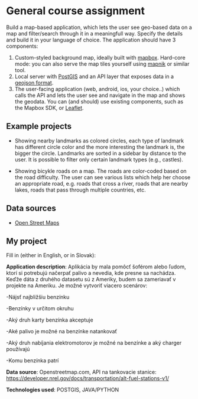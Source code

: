 # General course assignment

Build a map-based application, which lets the user see geo-based data on a map and filter/search through it in a meaningfull way. Specify the details and build it in your language of choice. The application should have 3 components:

1. Custom-styled background map, ideally built with [mapbox](http://mapbox.com). Hard-core mode: you can also serve the map tiles yourself using [mapnik](http://mapnik.org/) or similar tool.
2. Local server with [PostGIS](http://postgis.net/) and an API layer that exposes data in a [geojson format](http://geojson.org/).
3. The user-facing application (web, android, ios, your choice..) which calls the API and lets the user see and navigate in the map and shows the geodata. You can (and should) use existing components, such as the Mapbox SDK, or [Leaflet](http://leafletjs.com/).

## Example projects

- Showing nearby landmarks as colored circles, each type of landmark has different circle color and the more interesting the landmark is, the bigger the circle. Landmarks are sorted in a sidebar by distance to the user. It is possible to filter only certain landmark types (e.g., castles).

- Showing bicykle roads on a map. The roads are color-coded based on the road difficulty. The user can see various lists which help her choose an appropriate road, e.g. roads that cross a river, roads that are nearby lakes, roads that pass through multiple countries, etc.

## Data sources

- [Open Street Maps](https://www.openstreetmap.org/)

## My project

Fill in (either in English, or in Slovak):
 
**Application description**: Aplikácia by mala pomôcť šoférom alebo ľudom, ktorí si potrebujú načerpať palivo a nevedia, kde presne sa nachádza. Keďže dáta z druhého datasetu sú z Ameriky, budem sa zameriavať v projekte na Ameriku. Je možné vytvoriť viacero scenárov:

-Nájsť najbližšiu benzínku

-Benzínky v určitom okruhu

-Aký druh karty benzínka akceptuje

-Aké palivo je možné na benzínke natankovať

-Aký druh nabíjania elektromotorov je možné na benzínke a aký charger používajú

-Komu benzínka patrí

**Data source**: Openstreetmap.com, API na tankovacie stanice: https://developer.nrel.gov/docs/transportation/alt-fuel-stations-v1/

**Technologies used**: POSTGIS, JAVA/PYTHON
